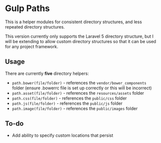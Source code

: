 # Gulp Paths
This is a helper modules for consistent directory structures, and less repeated directory structures.

This version currently only supports the Laravel 5 directory structure, but I will be extending to allow custom directory structures so that it can be used for any project framework.

## Usage
There are currently **five** directory helpers:

* ``path.bower(file/folder)`` - references the ``vendor/bower_components`` folder (ensure .bowerrc file is set up correctly or this will be incorrect)
* ``path.asset(file/folder)`` - references the ``resources/assets`` folder
* ``path.css(file/folder)`` - references the ``public/css`` folder
* ``path.js(file/folder)`` - references the ``public/js`` folder
* ``path.image(file/folder)`` - references the ``public/images`` folder

## To-do
* Add ability to specify custom locations that persist
